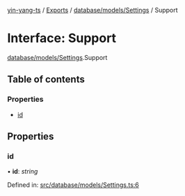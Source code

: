 [yin-yang-ts](../README.md) / [Exports](../modules.md) / [database/models/Settings](../modules/database_models_settings.md) / Support

# Interface: Support

[database/models/Settings](../modules/database_models_settings.md).Support

## Table of contents

### Properties

- [id](database_models_settings.support.md#id)

## Properties

### id

• **id**: *string*

Defined in: [src/database/models/Settings.ts:6](https://github.com/DetroitWhiskey136/ying-yang-ts/blob/112e06c/src/database/models/Settings.ts#L6)
